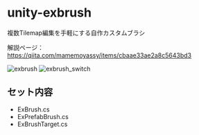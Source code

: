 # unity-exbrush

複数Tilemap編集を手軽にする自作カスタムブラシ

解説ページ：
https://qiita.com/mamemoyassy/items/cbaae33ae2a8c5643bd3

![exbrush](https://user-images.githubusercontent.com/47772471/53007068-daea8300-3479-11e9-8fcc-d7bd3aad2b89.gif)
![exbrush_switch](https://user-images.githubusercontent.com/47772471/53007090-e50c8180-3479-11e9-8f0e-6be29d5e7a9f.gif)

## セット内容

- ExBrush.cs
- ExPrefabBrush.cs
- ExBrushTarget.cs
